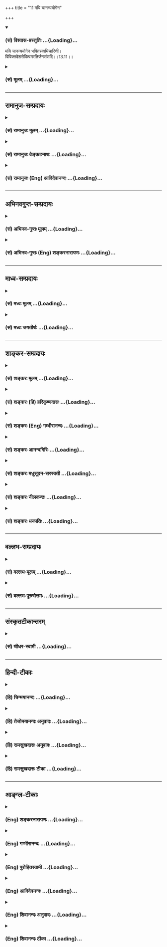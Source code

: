 +++
title = "11 मयि चानन्ययोगेन"

+++
<div class="js_include" newlevelforh1="3" title="(सं) विश्वास-प्रस्तुतिः" unfilled url="/purANam_vaiShNavam/mahAbhAratam/06-bhIShma-parva/03-bhagavad-gItA-parva/saMskRtam/vishvAsa-prastutiH/13_xetra-xetrajna-yogaH/11_mayi_chAnanyayoge.md">
<details open><summary><h3>(सं) विश्वास-प्रस्तुतिः ...{Loading}...</h3></summary>

मयि चानन्ययोगेन भक्तिरव्यभिचारिणी।  
विविक्तदेशसेवित्वमरतिर्जनसंसदि।।13.11।।
</details>
</div>
<div class="js_include collapsed" newlevelforh1="3" title="(सं) मूलम्" unfilled url="/purANam_vaiShNavam/mahAbhAratam/06-bhIShma-parva/03-bhagavad-gItA-parva/saMskRtam/mUlam/13_xetra-xetrajna-yogaH/11_mayi_chAnanyayoge.md">
<details><summary><h3>(सं) मूलम् ...{Loading}...</h3></summary>

मयि चानन्ययोगेन भक्तिरव्यभिचारिणी।  
विविक्तदेशसेवित्वमरतिर्जनसंसदि।।13.11।।
</details>
</div>


_________________
## रामानुज-सम्प्रदायः
<div class="js_include collapsed" newlevelforh1="3" title="(सं) रामानुजः मूलम्" unfilled url="/purANam_vaiShNavam/mahAbhAratam/06-bhIShma-parva/03-bhagavad-gItA-parva/saMskRtam/rAmAnujaH/mUlam/13_xetra-xetrajna-yogaH/11_mayi_chAnanyayoge.md">
<details><summary><h3>(सं) रामानुजः मूलम् ...{Loading}...</h3></summary>

।।13.11। आत्मनि ज्ञानम् अध्यात्मज्ञानं तन्निष्ठत्वम्;
**तत्त्वज्ञानार्थदर्शनं** तत्त्वज्ञानप्रयोजनं यत् तत्त्वं तन्निरतत्वम्
इत्यर्थः। ज्ञायते अनेन आत्मा इति **ज्ञानम्** आत्मज्ञानसाधनम् इत्यर्थः।
क्षेत्रसंबन्धिनः पुरुषस्य अमानित्वादिकम् उक्तं गुणवृन्दम् एव
आत्मज्ञानोपयोगि; एतद्व्यतिरिक्तं सर्वं क्षेत्रकार्यम् आत्मज्ञानविरोधि
इति अज्ञानम्।  
  
अथएतद् यो वेत्ति (गीता 13।1) इति वेदितृत्वलक्षणेन उक्तस्य क्षेत्रज्ञस्य
स्वरूपं विशोध्यते --

</details>
</div>
<div class="js_include collapsed" newlevelforh1="3" title="(सं) रामानुजः वेङ्कटनाथः" unfilled url="/purANam_vaiShNavam/mahAbhAratam/06-bhIShma-parva/03-bhagavad-gItA-parva/saMskRtam/rAmAnujaH/venkaTanAthaH/13_xetra-xetrajna-yogaH/11_mayi_chAnanyayoge.md">
<details><summary><h3>(सं) रामानुजः वेङ्कटनाथः ...{Loading}...</h3></summary>

  
  
।।13.11।। मयि
इत्यनेनान्यभक्त्युन्मूलनेनाव्यभिचारित्वोपयुक्ताकारविवक्षामाह -- मयि
सर्वेश्वर इति। अनन्ययोगेन इति देवतान्तरादिपरित्यागः सङ्गृहीतः। तत एव
चाव्यभिचारित्वं तन्मूलं स्थैर्यम्; अन्यथा
पुनरुक्तेरित्यभिप्रायेणाहऐकान्त्ययोगेन स्थिरेति। अनन्ययोगेनापृथक्समाधिना
इति शङ्करोक्तमेतेन प्रत्युक्तम्। न व्यभिचरितुं शीलमस्या
इत्यव्यभिचारिणीति। समाधिविरोधपरिहाराद्यर्थंविविक्तेत्यादिअहेरिव
गणाद्भीतः इत्यादिवत्। उक्तं च मोक्षधर्मेनैतादृशं ब्राह्मणस्यास्ति वित्तं
यथैकता समता सत्यता च। सत्यं धृति(शीले स्थिति)र्दण्डनिधानमार्जवं
ततस्ततश्चोपरमः क्रियाभ्यः \[म.भा.12।277।37\] इति। जनोऽत्र
सत्त्वोत्तरेतरः।  
  

</details>
</div>
<div class="js_include collapsed" newlevelforh1="3" title="(सं) रामानुजः (Eng) आदिदेवानन्दः" unfilled url="/purANam_vaiShNavam/mahAbhAratam/06-bhIShma-parva/03-bhagavad-gItA-parva/saMskRtam/rAmAnujaH/english/AdidevAnandaH/13_xetra-xetrajna-yogaH/11_mayi_chAnanyayoge.md">
<details><summary><h3>(सं) रामानुजः (Eng) आदिदेवानन्दः ...{Loading}...</h3></summary>

13.11 'Constant devotion' means devotion with a single end, namely,
Myself the Lord of all; 'remaining in places free from people' means
having no love for crowds of people.

</details>
</div>


_________________
## अभिनवगुप्त-सम्प्रदायः
<div class="js_include collapsed" newlevelforh1="3" title="(सं) अभिनव-गुप्तः मूलम्" unfilled url="/purANam_vaiShNavam/mahAbhAratam/06-bhIShma-parva/03-bhagavad-gItA-parva/saMskRtam/abhinava-guptaH/mUlam/13_xetra-xetrajna-yogaH/11_mayi_chAnanyayoge.md">
<details><summary><h3>(सं) अभिनव-गुप्तः मूलम् ...{Loading}...</h3></summary>

।।13.8 -- 13.12।। एवं क्षेत्रं व्याख्यातम्; क्षेत्रज्ञश्च। इदानीं
ज्ञानमुच्यते -- अमानित्वमित्यादि अन्यथा इत्यन्तम्। अनन्ययोगेनेति --
परमात्मनो महेश्वारत् अन्यत् अपरं न किंचिदस्ति इत्यनन्यरूपो यो निश्चयः; स
एव योगः तेन निश्चयेन मयि भक्तिः। अत एव सा न कदाचित् व्यभिचरति;
व्यभिचारहेतुत्वाभिमतानां +++(S;;N -- त्वाभिगतानाम्)+++ कामनानामभावात्; तासामपि
वा चित्तवृत्त्यन्तररूपाणां तदेकमयत्त्वात्। एवं सर्वत्रानुसन्धेयम्।
एतद्विपरीतम् अज्ञानम् यथा मानित्वादीनि।

</details>
</div>
<div class="js_include collapsed" newlevelforh1="3" title="(सं) अभिनव-गुप्तः (Eng) शङ्करनारायणः" unfilled url="/purANam_vaiShNavam/mahAbhAratam/06-bhIShma-parva/03-bhagavad-gItA-parva/saMskRtam/abhinava-guptaH/english/shankaranArAyaNaH/13_xetra-xetrajna-yogaH/11_mayi_chAnanyayoge.md">
<details><summary><h3>(सं) अभिनव-गुप्तः (Eng) शङ्करनारायणः ...{Loading}...</h3></summary>

13.11 See Comment under 13.12

</details>
</div>


_________________
## माध्व-सम्प्रदायः
<div class="js_include collapsed" newlevelforh1="3" title="(सं) मध्वः मूलम्" unfilled url="/purANam_vaiShNavam/mahAbhAratam/06-bhIShma-parva/03-bhagavad-gItA-parva/saMskRtam/madhvaH/mUlam/13_xetra-xetrajna-yogaH/11_mayi_chAnanyayoge.md">
<details><summary><h3>(सं) मध्वः मूलम् ...{Loading}...</h3></summary>

।।13.11।। मयीति।

</details>
</div>
<div class="js_include collapsed" newlevelforh1="3" title="(सं) मध्वः जयतीर्थः" unfilled url="/purANam_vaiShNavam/mahAbhAratam/06-bhIShma-parva/03-bhagavad-gItA-parva/saMskRtam/madhvaH/jayatIrthaH/13_xetra-xetrajna-yogaH/11_mayi_chAnanyayoge.md">
<details><summary><h3>(सं) मध्वः जयतीर्थः ...{Loading}...</h3></summary>

।।13.11।।**मयी**ति।

</details>
</div>


_________________
## शाङ्कर-सम्प्रदायः
<div class="js_include collapsed" newlevelforh1="3" title="(सं) शङ्करः मूलम्" unfilled url="/purANam_vaiShNavam/mahAbhAratam/06-bhIShma-parva/03-bhagavad-gItA-parva/saMskRtam/shankaraH/mUlam/13_xetra-xetrajna-yogaH/11_mayi_chAnanyayoge.md">
<details><summary><h3>(सं) शङ्करः मूलम् ...{Loading}...</h3></summary>

।।13.11।। --,**मयि च** इश्वरे **अनन्ययोगेन** अपृथक्समाधिना न अन्यो भगवतो
वासुदेवात् परः अस्ति; अतः स एव नः गतिः इत्येवं निश्चिता अव्यभिचारिणी
बुद्धिः अनन्ययोगः; तेन भजनं **भक्तिः** न व्यभिचरणशीला **अव्यभिचारिणी।**
सा च ज्ञानम्। **विविक्तदेशसेवित्वम्;** विविक्तः स्वभावतः संस्कारेण वा
अशुच्यादिभिः सर्पव्याघ्रादिभिश्च रहितः
अरण्यनदीपुलिनदेवगृहादिभिर्विविक्तो देशः; तं सेवितुं शीलमस्य इति
विविक्तदेशसेवी; तद्भावः विवक्तदेशसेवित्वम्। विविक्तेषु हि देशेषु चित्तं
प्रसीदति यतः ततः आत्मादिभावना विविक्ते उपजायते। अतः विविक्तदेशसेवित्वं
ज्ञानमुच्यते। **अरतिः** अरमणं **जनसंसदि;** जनानां प्राकृतानां
संस्कारशून्यानाम् अविनीतानां संसत् समवायः जनसंसत् न संस्कारवतां
विनीतानां संसत् तस्याः ज्ञानोपकारकत्वात्। अतः प्राकृतजनसंसदि अरतिः
ज्ञानार्थत्वात् ज्ञानम्।। किञ्च --,

</details>
</div>
<div class="js_include collapsed" newlevelforh1="3" title="(सं) शङ्करः (हि) हरिकृष्णदासः" unfilled url="/purANam_vaiShNavam/mahAbhAratam/06-bhIShma-parva/03-bhagavad-gItA-parva/saMskRtam/shankaraH/hindI/harikRShNadAsaH/13_xetra-xetrajna-yogaH/11_mayi_chAnanyayoge.md">
<details><summary><h3>(सं) शङ्करः (हि) हरिकृष्णदासः ...{Loading}...</h3></summary>

।।13.11।। तथा --, मुझ ईश्वरमें अनन्य योगसे -- एकत्वरूप समाधियोगसे
अव्यभिचारिणी भक्ति। भगवान् वासुदेवसे पर अन्य कोई भी नहीं है; अतः वही
हमारी परमगति है; इस प्रकारकी जो निश्चित अविचल बुद्धि है वही अनन्य योग
है; उससे युक्त होकर भजन करना ही कभी विचलित न होनेवाली अव्यभिचारिणी भक्ति
है; वह भी ज्ञान है। विविक्तदेशसेवित्व -- एकान्त पवित्रदेश -- सेवनका
स्वभाव। जो देश स्वभावसे पवित्र हो या झाड़नेबुहारने,आदि संस्कारोंसे शुद्ध
किया गया हो तथा सर्पव्याघ्र आदि जन्तुओंसे रहित हो; ऐसे वन; नदी तीर या
देवालय आदि विविक्त ( एकान्तपवित्र ) देशको सेवन करनेका जिसका स्वभाव है;
वह विविक्तदेशसेवी कहलाता है; उसका भाव विविक्तदेशसेवित्व है। क्योंकि
निर्जनपवित्र देशमें ही चित्त प्रसन्न और स्वच्छ होता है; इसलिये
विविक्तदेशमें आत्मादिकी भावना प्रकट होती है; अतः विविक्तदेश सेवन करनेके
स्वभावको ज्ञान कहा जाता है। तथा जनसमुदायमें अप्रीति। यहाँ विनयभावरहित
संस्कारशून्य प्राकृत पुरुषोंके समुदायका नाम ही जनसमुदाय है। विनययुक्त
संस्कारसम्पन्न मनुष्योंका समुदाय जनसमुदाय नहीं है क्योंकि वह तो ज्ञानमें
सहायक है। सुतरां प्राकृतजनसमुदायमें प्रीतिका अभाव ज्ञानका साधन होनेके
कारण ज्ञान है।

</details>
</div>
<div class="js_include collapsed" newlevelforh1="3" title="(सं) शङ्करः (Eng) गम्भीरानन्दः" unfilled url="/purANam_vaiShNavam/mahAbhAratam/06-bhIShma-parva/03-bhagavad-gItA-parva/saMskRtam/shankaraH/english/gambhIrAnandaH/13_xetra-xetrajna-yogaH/11_mayi_chAnanyayoge.md">
<details><summary><h3>(सं) शङ्करः (Eng) गम्भीरानन्दः ...{Loading}...</h3></summary>

13.11 Ca, and; avyabhicarini, unwavering-not having any tendency to
deviate; bhaktih, devotion; mayi, to Me, to God; ananya-yogena, with
single-minded concentration, with undivided concentration-ananyayogah is
the decisive, unswerving conviction of this kind: 'There is none
superior to Lord Vasudeva, and hence He alone is our Goal'; adoration
with that. That too is Knowledge. Vivikta-desa-sevitvam, inclination to
repair into a clean place-a place (desa) naturally free (vivikta) or
made free from impurity etc. and snakes, tigers, etc.; or, place made
solitary (vivikta) by being situated in a forest, on a bank of a river,
or in a temple; one who is inclined to seek such a place is
vivikta-desa-sevi, and the abstract form of that is
vivikta-desa-sevitvam. Since the mind becomes calm in places that are
indeed pure (or solitary), therefore meditation on the Self etc. occurs
in pure (or solitary) places. Hence the inclination to retire into clean
(or solitary) places is called Knowledge. Aratih, lack of delight, not
being happy; jana-samadi, in crowd of people-an assemblage, a multitude
of people without culture, lacking in purity and immodest-, (but) not
(so) in a gathering of pure and modest persons since that is conducive
to Knowledge. Hence, lack of delight in an assembly of common people is
Knowledge since it leads to Knowledge. Besides,

</details>
</div>
<div class="js_include collapsed" newlevelforh1="3" title="(सं) शङ्करः आनन्दगिरिः" unfilled url="/purANam_vaiShNavam/mahAbhAratam/06-bhIShma-parva/03-bhagavad-gItA-parva/saMskRtam/shankaraH/AnandagiriH/13_xetra-xetrajna-yogaH/11_mayi_chAnanyayoge.md">
<details><summary><h3>(सं) शङ्करः आनन्दगिरिः ...{Loading}...</h3></summary>

।।13.11।। साधनान्तरमाह -- **किञ्चेति।**
आत्मादीत्यादिशब्दोऽनात्मार्थस्तद्विषयं ज्ञानं विवेकस्तन्नित्यत्वं तत्रैव
निष्ठावत्त्वं; विवेकनिष्ठो हि वाक्यार्थज्ञानसमर्थो भवति। तेषां
भावनापरिपाको नाम यत्नेन साधितानां प्रकर्षपर्यन्तत्वं तन्निमित्तं
तत्त्वज्ञानमैक्यसाक्षात्कारः। तत्फलालोचनं किमर्थमित्याशङ्क्याह --
**तत्त्वेति।** प्रवृत्तिः स्यादित्यतस्तत्त्वज्ञानार्थदर्शनमर्थवदिति
शेषः। ज्ञानस्यान्तरङ्गहेतुमुक्तमुपसंहरति -- **एतदिति।** किमिति तस्य
विज्ञेयत्वमित्याशङ्क्याह -- **परिहरणायेति।** तत्र हेतुः -- **संसारेति।**
तस्य प्रवृत्तिरुत्पत्तिस्तद्धेतुत्वान्मानित्वादि त्याज्यं ज्ञाते च
त्याज्यत्वे तेन तस्य ज्ञेयतेत्यर्थः। इतिशब्दः साधनाधिकारसमाप्त्यर्थः।

</details>
</div>
<div class="js_include collapsed" newlevelforh1="3" title="(सं) शङ्करः मधुसूदन-सरस्वती" unfilled url="/purANam_vaiShNavam/mahAbhAratam/06-bhIShma-parva/03-bhagavad-gItA-parva/saMskRtam/shankaraH/madhusUdana-sarasvatI/13_xetra-xetrajna-yogaH/11_mayi_chAnanyayoge.md">
<details><summary><h3>(सं) शङ्करः मधुसूदन-सरस्वती ...{Loading}...</h3></summary>

।।13.11।। मयीति। किंच मयि च भगवति वासुदेवे परमेश्वरे भक्तिः
सर्वोत्कृष्टत्वज्ञानपूर्विका प्रीतिः। अनन्ययोगेन नान्यो भगवतो
वासुदेवात्परोऽस्त्यतः स एव नो गतिरित्येवं निश्चयेनाव्यभिचारिणी केनापि
प्रतिकूलेन हेतुना निवारयितुमशक्या। सापि ज्ञानहेतुः प्रीतिर्न यावन्मयि
वासुदेवे न मुच्यते देहयोगेन तावदित्युक्तेः। विविक्तः स्वभावतः संस्कारतो
वा शुद्धोऽशुचिभिः सर्पव्याघ्रादिभिश्च रहितः
सुरधुनीपुलिनादिश्चित्तप्रसादकरो देशस्तत्सेवनशीलनत्वं
विविक्तदेशसेवित्वम्। तथाच श्रुतिःसमे शुचौ शर्करवह्निवालुकाविवर्जिते
शब्दजलाश्रयादिभिः। मनोनुकूले न तु चक्षुःपीडने गुहानिवाताश्रयणे
प्रयोजयेत् इति। जनानामात्मज्ञानविमुखानां विषयभोगलम्पटोपदेशकानां संसदि
समवाये तत्त्वज्ञानप्रतिकूलायामरतिररमण्। साधूनां तु संसदि
तत्त्वज्ञानानुकूलायां रतिरुचितैव। तथाचोक्तम्सङ्गः सर्वात्मना हेयः स
चेत्त्युक्तं न शक्यते। स सद्भिः सह कर्तव्यः सन्तसङ्गो हि भेषजम् इति।

</details>
</div>
<div class="js_include collapsed" newlevelforh1="3" title="(सं) शङ्करः नीलकण्ठः" unfilled url="/purANam_vaiShNavam/mahAbhAratam/06-bhIShma-parva/03-bhagavad-gItA-parva/saMskRtam/shankaraH/nIlakaNThaH/13_xetra-xetrajna-yogaH/11_mayi_chAnanyayoge.md">
<details><summary><h3>(सं) शङ्करः नीलकण्ठः ...{Loading}...</h3></summary>

।।13.11।। मयीतिश्लोकः स्पष्टार्थः।

</details>
</div>
<div class="js_include collapsed" newlevelforh1="3" title="(सं) शङ्करः धनपतिः" unfilled url="/purANam_vaiShNavam/mahAbhAratam/06-bhIShma-parva/03-bhagavad-gItA-parva/saMskRtam/shankaraH/dhanapatiH/13_xetra-xetrajna-yogaH/11_mayi_chAnanyayoge.md">
<details><summary><h3>(सं) शङ्करः धनपतिः ...{Loading}...</h3></summary>

।।13.11।। किंच मयि परमेश्वरेऽनन्ययोगेन नान्यो भगवतो वासुदेवात्परोऽस्त्यतः
स एव नो गतिरित्येवं निश्चिताऽव्यभिचारिणी बुद्धिरनन्ययोगोऽपृथक्समाधिस्तेन
भजनं भक्तिः केनापि कारणेन न व्यभिचरणशीलाऽव्यभिचारिणई। सा च
ज्ञानान्तरङ्गसाधनत्वाज्ज्ञानम्। येषां सततयुक्तानां भजतां प्रीतिपूर्वकम्।
ददामि बुद्धियोगं तं येन मानुपयान्ति ते। वासुदेवे भगवति भक्तियोगः
प्रयोजितः। जनयत्याशु वैराग्यं ज्ञानं यत्तदहैतुकम् इत्युक्तेः। विविक्तं
स्वभावतः संस्कारेण वा अशुच्यादिभिः सर्पव्याघ्रादिभिश्च वर्जितं
वननदीतटदेवालयादिदेशं सेव्रितं शीलमस्येति विविक्तदेशसेवी तस्य भावो
विविक्तदेशसेवित्वम्। यतो विविक्तात्मभावनाचित्तप्रसादहेतुभूतेषु
विविक्तदेशेषु सिध्यत्यतो विविक्तदेशसेवित्वं ज्ञानसाधनत्वाज्ज्ञानम्। तथाच
श्रुतिःसमे शुौ शर्करवह्निवालुकाविवर्जिते शब्दजलाशयादिभिः। मनोकूले नतु
चक्षुपीडने गुहानिवाताश्रयणे प्रयोजयेत् इति। जनानां प्राकृतानां
विषयलम्पटानां अविनीतानां कालहोन्मिषितचित्तानां
संसत्समवायस्तत्रारतिरप्रीतिर्नतु संस्कारवतां विनीतानां तत्त्वविदां
संसदि। तस्याः ज्ञानोपकारकत्वात्। तथाचोक्तंसङ्गः सर्वात्मना हेयः स
चेत्यक्तुं न शक्यते। स सद्भिः सह कर्तव्यः सन्तः सङ्गस्य भषजम् इति।

</details>
</div>


_________________
## वल्लभ-सम्प्रदायः
<div class="js_include collapsed" newlevelforh1="3" title="(सं) वल्लभः मूलम्" unfilled url="/purANam_vaiShNavam/mahAbhAratam/06-bhIShma-parva/03-bhagavad-gItA-parva/saMskRtam/vallabhaH/mUlam/13_xetra-xetrajna-yogaH/11_mayi_chAnanyayoge.md">
<details><summary><h3>(सं) वल्लभः मूलम् ...{Loading}...</h3></summary>

।।13.11।। मयि चेति। अनन्ययोगेन अव्यभिचारिणी निर्हेतुकी भक्तिर्मध्ये
हृदयरूपोक्ता।

</details>
</div>
<div class="js_include collapsed" newlevelforh1="3" title="(सं) वल्लभः पुरुषोत्तमः" unfilled url="/purANam_vaiShNavam/mahAbhAratam/06-bhIShma-parva/03-bhagavad-gItA-parva/saMskRtam/vallabhaH/puruShottamaH/13_xetra-xetrajna-yogaH/11_mayi_chAnanyayoge.md">
<details><summary><h3>(सं) वल्लभः पुरुषोत्तमः ...{Loading}...</h3></summary>

  
  
।।13.11।। च पुनः मयि अनन्ययोगेन लौकिकालौकिकेषु मच्छरणतया अव्यभिचारिणी
अन्यत्र सद्बुद्धिराहित्येन भक्तिः; विविक्तदेशसेवित्वं
भगवत्परिपन्थिरहिततद्देशसेवनशीलत्वम्; अरतिर्जनसंसदि
जननादिक्लेशयुक्तलौकिकजीवसभायां अरतिः प्रतिष्ठाद्यनाकाङ्क्षा।  
  

</details>
</div>


_________________
## संस्कृतटीकान्तरम्
<div class="js_include collapsed" newlevelforh1="3" title="(सं) श्रीधर-स्वामी" unfilled url="/purANam_vaiShNavam/mahAbhAratam/06-bhIShma-parva/03-bhagavad-gItA-parva/saMskRtam/shrIdhara-svAmI/13_xetra-xetrajna-yogaH/11_mayi_chAnanyayoge.md">
<details><summary><h3>(सं) श्रीधर-स्वामी ...{Loading}...</h3></summary>

।।13.11।। किंच **-- मयि चेति।** मयि परमेश्वरे अनन्ययोगेन सर्वात्मदृष्ट्या
अव्यभिचारिणी एकान्तभक्तिः; विविक्तः शुद्धिचित्तप्रसादकरः तं देशं सेवितुं
शीलं यस्य तस्य भावस्तत्त्वम्; प्राकृतानां जनानां संसदि सभायामरती
रत्यभावः।

</details>
</div>


_________________
## हिन्दी-टीकाः
<div class="js_include collapsed" newlevelforh1="3" title="(हि) चिन्मयानन्दः" unfilled url="/purANam_vaiShNavam/mahAbhAratam/06-bhIShma-parva/03-bhagavad-gItA-parva/hindI/chinmayAnandaH/13_xetra-xetrajna-yogaH/11_mayi_chAnanyayoge.md">
<details><summary><h3>(हि) चिन्मयानन्दः ...{Loading}...</h3></summary>

।।13.11।। संभवत अर्जुन के क्रियाशील स्वभाव से बाध्य होकर या फिर भगवान्
श्रीकृष्ण के समाज सुधारक होने से; जो कुछ भी हो; भगवद्गीता हमें जिस रूप
में उपलब्ध है; वह आत्मोपलब्धि के विषय का अत्यन्त व्यावहारिक
शास्त्रग्रन्थ है। जब कभी भी गीताचार्य अपने शिष्य को किसी मानसिक या
बौद्धिक गुणविशेष को विकसित करने का उपदेश देते हैं तब तत्काल ही वे उसके
सम्पादन का व्यावहारिक अभ्यसनीय उपाय भी बताते हैं। यदि कोई साधक पूर्व के
तीन श्लोकों में वणिर्त गुणों का स्वयं में विकास करता है; तो वह निश्चित
ही अपने आन्तरिक और बाह्य जीवन व्यवहार में बहुत अधिक शक्ति का संचय कर
सकता है। यह श्लोक बताता है कि किस प्रकार इस अतिरिक्त शक्ति का वह सही
दिशा में सदुपयोग करे; जिससे कि आत्मविकास में उसका लाभ मिल सके। अनन्ययोग
से मुझ में अव्यभिचारिणी भक्ति अनन्यता का अर्थ है मन का ध्येय विषय में
एकाग्र हो जाना। इसके लिये विजातीय वृत्तियों का सर्वथा त्याग करके
ध्येयविषयक वृत्ति को ही बनाये रखने का अभ्यास आवश्यक होता है। ध्यान या
भक्ति में इस स्थिरता के नष्ट होने के लिए दो कारण हो सकते हैं या तो साधक
के मन की अस्थिरता या फिर ध्येय का ही निश्चित नहीं होना जब तक ये दोनों ही
स्थिर नहीं होते; भक्ति या ध्यान सफल नहीं हो सकता। यदि हमारी भक्ति एक
मूर्ति से अन्य मूर्ति में परिवर्तित होती रहती है तो एकाग्रता कैसे सम्भव
हो सकती है इसलिये; यहाँ कहा गया है कि योग में प्रगति और विकास के लिए
अनन्य योग से परमात्मा की भक्ति आवश्यक है। यहाँ लक्ष्य की स्थिरता के विषय
में कहा गया है। अविभाजित ध्यान तथा मन में उत्साह के होने पर पर भक्ति में
एकाग्रता आना सरल कार्य हो जाता है। अन्यथा मन ही विद्रोह करके स्वकल्पित
मिथ्या आकर्षणों में भटकता रह सकता है। ध्यानाभ्यास के समय मन के अत्यन्त
निम्न और घृणित कोटि के विषयों में विचरण करने के विषय में जिस प्रतीकात्मक
वाक्य का प्रयोग भगवान् ने किया है उससे ही ज्ञात होता है कि वे मन के इस
विचरण की कितनी कठोरता से निन्दा करना चाहते हैं। वे कहते हैं कि साधक की
परम्परा में अव्यभिचारी भक्ति होनी चाहिये। व्याभिचार का अर्थ है किसी
तुच्छ लाभ के लिये अपनी क्षमताओं एवं सुन्दरता का विक्रय करना। ईश्वर में
समाहित चित्त ही ध्यान में एकनिष्ठ हो सकता है। यहाँ अव्यभिचारी शब्द से
साधक को यह चेतावनी दी जाती है कि उसका ध्यान अनेक देवीदेवताओं अथवा
विचारों में न भटके; वरन् चुने हुये ध्येय के साथ एकनिष्ठ रहे। इस प्रकार का
सुगठित जीवन तथा ध्यान की स्थिरता तब सम्भव होती है; जब साधक उनके अनुकूल
वातावरण में रहता है। इस बात को इन दो गुणों से दर्शाया गया है (क)
एकान्तवास का सेवन; तथा; (ख) जनसमुदाय में अरुचि। मनुष्य का मन जितना अधिक
शुद्ध एवं भोगों से विरत होता जाता है; उसकी ज्ञान की जिज्ञासा उतनी ही
अधिक बढ़ती जाती है। स्वाभाविक ही है कि फिर वह ज्ञान की पिपासा को शान्त
करने के लिए लोगों के समुदाय से दूर जहाँ ज्ञान उपलब्ध हो वहाँ चला जाता
है। यह बात कवि; लेखक; वैज्ञानिक आदि लोगों के विषय में भी सत्य है। इन
सबको फिर एक ही लक्ष्य दिखाई देता है और इन्हें लौकिक बातों में कोई रुचि
नहीं रह जाती। यहाँ जिस समुदाय में अरुचि रखने को कहा गया है वह असंस्कृत;
असभ्य; भोगों में आसक्त जनों के समुदाय के सम्बन्ध में कहा गया है; न कि
सन्त पुरुषों के संग से। सत्संग तो ज्ञान का साधक होता है बाधक नहीं।
एकान्तवास; तथा जनसमुदाय से अरुचि का कोई व्यक्ति यह विपरीत अर्थ न समझे कि
यहाँ जगत् से पलायन या समाज से द्वेष करने को कहा,गया है।

</details>
</div>
<div class="js_include collapsed" newlevelforh1="3" title="(हि) तेजोमयानन्दः अनुवादः" unfilled url="/purANam_vaiShNavam/mahAbhAratam/06-bhIShma-parva/03-bhagavad-gItA-parva/hindI/tejomayAnandaH/anuvAdaH/13_xetra-xetrajna-yogaH/11_mayi_chAnanyayoge.md">
<details><summary><h3>(हि) तेजोमयानन्दः अनुवादः ...{Loading}...</h3></summary>

।।13.11।। अनन्ययोग के द्वारा मुझमें अव्यभिचारिणी भक्ति; एकान्त स्थान में
रहने का स्वभाव और (असंस्कृत) जनों के समुदाय में अरुचि।।

</details>
</div>
<div class="js_include collapsed" newlevelforh1="3" title="(हि) रामसुखदासः अनुवादः" unfilled url="/purANam_vaiShNavam/mahAbhAratam/06-bhIShma-parva/03-bhagavad-gItA-parva/hindI/rAmasukhadAsaH/anuvAdaH/13_xetra-xetrajna-yogaH/11_mayi_chAnanyayoge.md">
<details><summary><h3>(हि) रामसुखदासः अनुवादः ...{Loading}...</h3></summary>

।।13.11।। मेरेमें अनन्ययोगके द्वारा अव्यभिचारिणी भक्तिका होना, एकान्त
स्थानमें रहनेका स्वभाव होना और जन-समुदायमें प्रीतिका न होना।

</details>
</div>
<div class="js_include collapsed" newlevelforh1="3" title="(हि) रामसुखदासः टीका" unfilled url="/purANam_vaiShNavam/mahAbhAratam/06-bhIShma-parva/03-bhagavad-gItA-parva/hindI/rAmasukhadAsaH/TIkA/13_xetra-xetrajna-yogaH/11_mayi_chAnanyayoge.md">
<details><summary><h3>(हि) रामसुखदासः टीका ...{Loading}...</h3></summary>

।।13.11।।***व्याख्या --***  **मयि चानन्ययोगेन भक्तिरव्यभिचारिणी --**
संसारका आश्रय लेनेके कारण साधकका देहाभिमान बना रहता है। यह देहाभिमान
अव्यक्तके ज्ञानमें प्रधान बाधा है। इसको दूर करनेके लिये भगवान् यहाँ
तत्त्वज्ञानका उद्देश्य रखकर अनन्ययोगद्वारा अपनी अव्यभिचारिणी भक्ति
करनेका साधन बता रहे हैं। तात्पर्य है कि भक्तिरूप साधनसे भी देहाभिमान
सुगमतापूर्वक दूर हो सकता है। भगवान्के सिवाय और किसीसे कुछ भी पानेकी इच्छा
न हो अर्थात् भगवान्के सिवाय मनुष्य; गुरु; देवता; शास्त्र आदि मेरेको उस
तत्त्वका अनुभव करा सकते हैं तथा अपने बल; बुद्धि; योग्यतासे मैं उस
तत्त्वको प्राप्त कर लूँगा -- इस प्रकार किसी भी वस्तु; व्यक्ति आदिका
सहारा न हो और भगवान्की कृपासे ही मेरेको उस तत्त्वका अनुभव होगा -- इस
प्रकार केवल भगवान्का ही सहारा हो -- यह भगवान्में अनन्ययोग होना है। अपना
सम्बन्ध केवल भगवान्के साथ ही हो; दूसरे किसीके साथ किञ्चिन्मात्र भी अपना
सम्बन्ध न हो -- यह भगवान्में अव्यभिचारिणी भक्ति होना है। तात्पर्य है कि
तत्त्वप्राप्तिका साधन (उपाय) भी भगवान् ही हों और साध्य (उपेय) भी भगवान्
ही हों -- यही अनन्ययोगके द्वारा भगवान्में अव्यभिचारिणी भक्तिका होना
है। जिस साधकमें ज्ञानके साथसाथ भक्तिके भी संस्कार हों; उसके लिये यह साधन
बहुत उपयोगी है। भक्तिपरायण साधक अगर तत्त्वज्ञानका उद्देश्य रखकर एकमात्र
भगवान्का ही आश्रय ग्रहण करता है; तो केवल इसी साधनसे तत्त्वज्ञानकी
प्राप्ति कर सकता है। गुणातीत होनेके उपायोंमें भी भगवान्ने अव्यभिचारिणी
भक्तिकी बात कही है (गीता 14। 26)। **शङ्का --** यहाँ तो भक्तिसे
तत्त्वज्ञानकी प्राप्ति बतायी गयी है और अठारहवें अध्यायके चौवनवेंपचपनवें
श्लोकोंमें ज्ञानसे भक्तिकी प्राप्ति कही गयी है; ऐसा क्यों**समाधान --**
जैसे भक्ति दो प्रकारकी होती है -- साधनभक्ति और साध्यभक्ति; ऐसे ही ज्ञान
भी दो प्रकारका होता है -- साधनज्ञान और साध्यज्ञान। साध्यभक्ति और
साध्यज्ञान -- दोनों तत्त्वतः एक ही हैं। साधनभक्ति और साधनज्ञान -- ये
दोनों साध्यभक्ति अथवा साध्यज्ञानकी प्राप्तिके साधन हैं। अतः जहाँ भक्तिसे
तत्त्वज्ञान(साध्यज्ञान) की प्राप्तिकी बात कही है; वह भी ठीक है और जहाँ
ज्ञानसे पराभक्ति(साध्यभक्ति) की प्राप्तिकी बात कही है; वह भी ठीक है। अतः
साधकको चाहिये कि उसमें कर्म; ज्ञान अथवा भक्ति -- जिस संस्कारकी प्रधानता
हो; उसीके अनुरूप साधनमें लग जाय। सावधानी केवल इतनी रखे कि उद्देश्य केवल
परमात्माका ही हो; प्रकृति अथवा उसके कार्यका नहीं। ऐसा उद्देश्य होनेपर वह
उसी साधनसे परमात्माको प्राप्त कर लेता है।**शङ्का --** भगवान्ने ज्ञानके
साधनोंमें अपनी भक्तिको किसलिये बताया क्या ज्ञानयोगका साधक भगवान्की भक्ति
भी करता है**समाधान --** ज्ञानयोगके साधक (जिज्ञासु) दो प्रकारके होते हैं
-- भावप्रधान (भक्तिप्रधान) और विवेकप्रधान (ज्ञानप्रधान)। (1) भावप्रधान
जिज्ञासु वह है; जो भगवान्का आश्रय लेकर तत्त्वको जानना चाहता है (गीता 7।
16 13। 18)। इसी अध्यायके दूसरे श्लोकमें **माम्; मम्;** तीसरे श्लोकमें
**मे;** इस (दसवें) श्लोकमें **मयि** और अठारहवें श्लोकमें **मद्भक्तः**
तथा **मद्भावाय** पदोंके आनेसे सिद्ध होता है कि अठारहवें श्लोकतक
भावप्रधान जिज्ञासुका प्रकरण है। परन्तु उन्नीसवेंसे चौंतीसवें श्लोकतक एक
बार भी **अस्मद्** (मैं वाचक) पदका प्रयोग नहीं हुआ है; इसलिये वहाँ
विवेकप्रधान जिज्ञासुका प्रकरण है। अतः यहाँ भावप्रधान जिज्ञासुका प्रसङ्ग
होनेसे ज्ञानके साधनोंके अन्तर्गत भक्तिरूप साधनका वर्णन किया गया है। दूसरी
बात; जैसे सात्त्विक भोजनमें पुष्टिके लिये घी या दूधकी आवश्यकता होती है;
तो वहाँ घी और दूध सात्त्विक भोजनके साथ मिलकर भी पुष्टि करते हैं और
अकेलेअकेले भी पुष्टि करते हैं। ऐसे ही भगवान्की भक्ति ज्ञानके साधनोंमें
मिलकर भी परमात्मप्राप्तिमें सहायक होती है और अकेली भी गुणातीत बना देती
है (गीता 14। 26)। पातञ्जलयोगदर्शनमें भी परमात्मप्राप्तिके लिये
अष्टाङ्गयोगके साधनोंमें सहायकरूपसे ईश्वरप्रणिधान अर्थात् भक्तिरूप नियम
कहा है **(टिप्पणी प₀ 684.1)** और उसी भक्तिको स्वतन्त्ररूपसे भी कहा है
**(टिप्पणी प₀ 684.2)**। इससे सिद्ध होता है कि भक्तिरूप साधन अपनी एक अलग
विशेषता रखता है। इस विशेषताके कारण भी ज्ञानके साधनोंमें भक्तिका वर्णन
किया गया है। (2) विवेकप्रधान जिज्ञासु वह है; जो सत्असत्का विचार करते हुए
तीव्र विवेकवैराग्यसे युक्त होकर तत्त्वको जानना चाहता है (गीता 13। 19 --
34)। विचार करके देखा जाय तो आजकल आध्यात्मिक जिज्ञासाकी कमी और भोगासक्तिकी
बहुलताके कारण विवेकप्रधान जिज्ञासु बहुत कम देखनेमें आते हैं। ऐसे
साधकोंके लिये भक्तिरूप साधन बहुत उपयोगी है। अतः यहाँ भक्तिका वर्णन करना
युक्तिसंगत प्रतीत होता है।**उपाय --** केवल भगवान्को ही अपना मानना और
भगवान्का ही आश्रय लेकर श्रद्धाविश्वासपूर्वक भगवन्नामका जप; कीर्तन;
चिन्तन; स्मरण आदि करना ही भक्तिका सुगम उपाय है।**विविक्तदेशसेवित्वम्
--** मैं एकान्तमें रहकर परमात्मतत्त्वका चिन्तन करूँ; भजनस्मरण करूँ;
सत्शास्त्रोंका स्वाध्याय करूँ; उस तत्त्वको गहरा उतरकर समझूँ; मेरी
वृत्तियोंमें और मेरे साधनमें कोई भी विघ्नबाधा न पड़े; मेरे साथ कोई न रहे
और मैं किसीके साथ न रहूँ -- साधककी ऐसी स्वाभाविक अभिलाषाका
नाम,विविक्तदेशसेवित्व है। तात्पर्य यह हुआ कि साधककी रुचि तो एकान्तमें
रहनेकी ही होनी चाहिये; पर ऐसा एकान्त न मिले तो मनमें किञ्चिन्मात्र भी
विकार नहीं होना चाहिये। उसके मनमें यही विचार होना चाहिये कि संसारके
सङ्गका; संयोगका तो स्वतः ही वियोग हो रहा है और स्वरूपमें असङ्गता
स्वतःसिद्ध है। इस स्वतःसिद्ध असङ्गतामें संसारका सङ्ग; संयोग; सम्बन्ध कभी
हो ही नहीं सकता। अतः संसारका सङ्ग कभी बाधक हो ही नहीं सकता। केवल निर्जन
वन आदिमें जाकर और अकेले पड़े रहकर यह मान लेना कि मैं एकान्त स्थानमें हूँ
वास्तवमें भूल ही है क्योंकि सम्पूर्ण संसारका बीज यह शरीर तो साथमें है
ही। जबतक इस शरीरके साथ सम्बन्ध है; तबतक सम्पूर्ण संसारके साथ सम्बन्ध बना
ही हुआ है। अतः एकान्त स्थानमें जानेका लाभ तभी है; जब देहाभिमानके नाशका
उद्देश्य मुख्य हो। वास्तविक एकान्त वह है; जिसमें एक तत्त्वके सिवाय दूसरी
कोई चीज न उत्पन्न हुई; न है और न होगी। जिसमें न इन्द्रियाँ हैं; न प्राण
हैं; न मन है और न अन्तःकरण है। जिसमें न स्थूलशरीर है; न सूक्ष्मशरीर है
और न कारण शरीर है। जिसमें न व्यष्टि शरीर है और न समष्टि संसार है। जिसमें
केवल एक तत्त्वहीतत्त्व है अर्थात् एक तत्त्वके सिवाय और कुछ है ही नहीं।
कारण कि एक परमात्मतत्त्वके सिवाय पहले भी कुछ नहीं था और अन्तमें भी कुछ
नहीं रहेगा। बीचमें जो कुछ प्रतीत हो रहा है; वह भी प्रतीतिके द्वारा ही
प्रतीत हो रहा है अर्थात् जिनसे संसार प्रतीत हो रहा है; वे इन्द्रियाँ
अन्तःकरण आदि भी स्वयं प्रतीति ही हैं। अतः प्रतीतिके द्वारा ही प्रतीति हो
रही है। हमारा (स्वरूपका) सम्बन्ध शरीर और अन्तःकरणके साथ कभी हुआ ही नहीं
क्योंकि शरीर और अन्तःकरण प्रकृतिका कार्य है और स्वरूप सदा ही प्रकृतिसे
अतीत है। इस प्रकार अनुभव करना ही वास्तवमें विविक्तदेशसेवित्व
है।**अरतिर्जनसंसदि --** साधारण मनुष्यसमुदायमें प्रीति; रुचि न हो अर्थात्
कहाँ क्या हो रहा है; कब क्या होगा; कैसे होगा आदिआदि सांसारिक बातोंको
सुननेकी कोई भी इच्छा न हो तथा समाचार सुनानेवाले लोगोंसे मिलें; कुछ
समाचार प्राप्त करें -- ऐसी किञ्चिन्मात्र भी इच्छा; प्रीति न हो। परन्तु
हमारेसे कोई तत्त्वकी बात पूछना चाहता है; साधनके विषयमें चर्चा करना चाहता
है; उससे मिलनेके लिये मनमें जो इच्छा होती है; वह अरतिर्जनसंसदि नहीं है।
ऐसे ही जहाँ तत्त्वकी बात होती हो; आपसमें तत्त्वका विचार होता हो अथवा
हमारी दृष्टिमें कोई परमात्मतत्त्वको जाननेवाला हो; ऐसे पुरुषोंके सङ्गकी
जो रुचि होती है; वह जनसमुदायमें रुचि नहीं कहलाती; प्रत्युत वह तो आवश्यक
है। कहा भी गया है -- **सङ्गः सर्वात्मना त्याज्यः स चेत्त्युक्तं न
शक्यते।  
  
** स सद्भिः सह कर्तव्यः सतां सङ्गो हि भेषजम्।। अर्थात् आसक्तिपूर्वक
किसीका भी सङ्ग नहीं करना चाहिये परन्तु अगर ऐसी असङ्गता न होती हो; तो
श्रेष्ठ पुरुषोंका सङ्ग करना चाहिये। कारण कि श्रेष्ठ पुरुषोंका सङ्ग
असङ्गता प्राप्त करनेकी औषध है।

</details>
</div>


_________________
## आङ्ग्ल-टीकाः
<div class="js_include collapsed" newlevelforh1="3" title="(Eng) शङ्करनारायणः" unfilled url="/purANam_vaiShNavam/mahAbhAratam/06-bhIShma-parva/03-bhagavad-gItA-parva/english/shankaranArAyaNaH/13_xetra-xetrajna-yogaH/11_mayi_chAnanyayoge.md">
<details><summary><h3>(Eng) शङ्करनारायणः ...{Loading}...</h3></summary>

13.11. And an unfailing devotion towards Me, with the Yoga of
non-difference; resorting to solitary place; distaste for a crowd of
people;

</details>
</div>
<div class="js_include collapsed" newlevelforh1="3" title="(Eng) गम्भीरानन्दः" unfilled url="/purANam_vaiShNavam/mahAbhAratam/06-bhIShma-parva/03-bhagavad-gItA-parva/english/gambhIrAnandaH/13_xetra-xetrajna-yogaH/11_mayi_chAnanyayoge.md">
<details><summary><h3>(Eng) गम्भीरानन्दः ...{Loading}...</h3></summary>

13.11 And unwavering devotion to Me with single-minded concentration;
inclination to repair into a clean place; lack of delight in a crowd of
people;

</details>
</div>
<div class="js_include collapsed" newlevelforh1="3" title="(Eng) पुरोहितस्वामी" unfilled url="/purANam_vaiShNavam/mahAbhAratam/06-bhIShma-parva/03-bhagavad-gItA-parva/english/purohitasvAmI/13_xetra-xetrajna-yogaH/11_mayi_chAnanyayoge.md">
<details><summary><h3>(Eng) पुरोहितस्वामी ...{Loading}...</h3></summary>

13.11 Unswerving devotion to Me, by concentration on Me and Me alone, a
love for solitude, indifference to social life;

</details>
</div>
<div class="js_include collapsed" newlevelforh1="3" title="(Eng) आदिदेवनन्दः" unfilled url="/purANam_vaiShNavam/mahAbhAratam/06-bhIShma-parva/03-bhagavad-gItA-parva/english/AdidevanandaH/13_xetra-xetrajna-yogaH/11_mayi_chAnanyayoge.md">
<details><summary><h3>(Eng) आदिदेवनन्दः ...{Loading}...</h3></summary>

13.11 Constant devotion directed to Me alone, resort to solitary places
and dislike for crowds:

</details>
</div>
<div class="js_include collapsed" newlevelforh1="3" title="(Eng) शिवानन्दः अनुवादः" unfilled url="/purANam_vaiShNavam/mahAbhAratam/06-bhIShma-parva/03-bhagavad-gItA-parva/english/shivAnandaH/anuvAdaH/13_xetra-xetrajna-yogaH/11_mayi_chAnanyayoge.md">
<details><summary><h3>(Eng) शिवानन्दः अनुवादः ...{Loading}...</h3></summary>

13.11 Unswerving devotion unto Me by the Yoga of non-separation, resort
to solitary places, distaste for the society of men.

</details>
</div>
<div class="js_include collapsed" newlevelforh1="3" title="(Eng) शिवानन्दः टीका" unfilled url="/purANam_vaiShNavam/mahAbhAratam/06-bhIShma-parva/03-bhagavad-gItA-parva/english/shivAnandaH/TIkA/13_xetra-xetrajna-yogaH/11_mayi_chAnanyayoge.md">
<details><summary><h3>(Eng) शिवानन्दः टीका ...{Loading}...</h3></summary>

13.11 मयि in Me; च and; अनन्ययोगेन by the Yoga of nonseparation; भक्तिः
devotion; अव्यभिचारिणी unswerving; विविक्तदेशसेवित्वम् resort to
solitary places; अरतिः distaste; जनसंसदि in the society of
men.Commentary The man of wisdom is firmly convinced that there is
nothing higher than Me and that I am the sole refuge. He has unflinching
devotion to Me through Yoga without any thought,for other objects. His
mind has merged or entered into Me. Just as a river; when it merges
itself in the ocean becomes completely one with it; even so he; being
united with Me; worships only Me. This is Ananya Yoga or Aprithak
Samadhi (Yoga of nonseparation or the superconscious state in which the
devotee feels that he is nondistinct from God). Such devotion is a means
of attaining knowledge. Such a devotee will never give up his devotion
and worship even when he is under great trials and
adversities.Viviktadesasevitvam He lives on the banks of sacred rivers;
in caves; in the mountains; on the shores of seas or lakes and in
beautiful solitary gardens where there is no fear of serpents; tigers or
thieves. In solitary places the mind is ite calm. There are no
disturbing elements that can distract ones attention. You can have
uninterrupted meditation on the Self and can enter into Samadhi
ickly.Society of men Distaste for the society of worldlyminded people;
not of the wise; pure and holy. Satsanga or association with the wise is
a means to the attainment of the knowledge of the Self.

</details>
</div>
